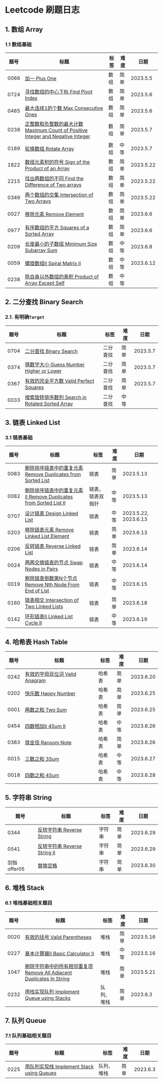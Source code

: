 # Leetcode 刷题日志

## 1. 数组 Array

### 1.1 数组基础

| 题号 | 标题 | 标签 | 难度 | 日期 |
| ----------- | ----------- | ----------- | ----------- | ----------- |
| 0066 | [加一 Plus One](https://leetcode.com/problems/plus-one/description/) | 数组 | 简单 | 2023.5.5
| 0724 | [寻找数组的中心下标 Find Pivot Index](https://leetcode.com/problems/find-pivot-index/) | 数组 | 简单 | 2023.5.6
| 0485 | [最大连续1的个数 Max Consecutive Ones](https://leetcode.com/problems/max-consecutive-ones/description/)| 数组 | 简单 | 2023.5.6
| 0238 | [正整数和负整数的最大计数 Maximum Count of Positive Integer and Negative Integer](https://leetcode.com/problems/maximum-count-of-positive-integer-and-negative-integer/description/)| 数组 | 简单 | 2023.5.7
| 0189 | [轮换数组 Rotate Array](https://leetcode.com/problems/rotate-array/)| 数组 | 中等 | 2023.5.7
| 1822 | [数组元素积的符号 Sign of the Product of an Array](https://leetcode.com/problems/sign-of-the-product-of-an-array/description/)| 数组 | 简单 | 2023.5.22
| 2215 | [找出两数组的不同 Find the Difference of Two arrays](https://leetcode.com/problems/find-the-difference-of-two-arrays/description/)| 数组 | 简单 | 2023.5.22
| 0349 | [两个数组的交集 Intersection of Two Arrays](https://leetcode.com/problems/intersection-of-two-arrays/description/)| 数组 | 简单 | 2023.5.22
| 0027 | [移除元素 Remove Element](/leetcode/0027_%E7%A7%BB%E9%99%A4%E5%85%83%E7%B4%A0.md) | 数组 | 简单 | 2023.6.6
| 0977 | [有序数组的平方 Squares of a Sorted Array](/leetcode/0977_%E6%9C%89%E5%BA%8F%E6%95%B0%E7%BB%84%E7%9A%84%E5%B9%B3%E6%96%B9.md) | 数组 | 简单 | 2023.6.6
| 0209 | [长度最小的子数组 Minimum Size Subarray Sum](/leetcode/0209_%E9%95%BF%E5%BA%A6%E6%9C%80%E5%B0%8F%E7%9A%84%E5%AD%90%E6%95%B0%E7%BB%84.md) | 数组 | 中等 | 2023.6.8
| 0059 | [螺旋数组II Spiral Matrix II](/leetcode/0059_%E8%9E%BA%E6%97%8B%E7%9F%A9%E9%98%B5II.md) | 数组 | 中等 | 2023.6.12
| 0238 | [除自身以外数组的乘积 Product of Array Except Self](https://leetcode.com/problems/product-of-array-except-self/)| 数组 | 中等 |



## 2. 二分查找 Binary Search

### 2.1. 有明确`Target`

| 题号 | 标题 | 标签 | 难度 | 日期 |
| ----------- | ----------- | ----------- | ----------- | ----------- |
| 0704 | [二分查找 Binary Search](/leetcode/0704_%E4%BA%8C%E5%88%86%E6%9F%A5%E6%89%BE.md) | 二分查找 | 简单 | 2023.5.7
| 0374 | [猜数字大小 Guess Number Higher or Lower](https://leetcode.com/problems/guess-number-higher-or-lower/) | 二分查找 | 简单 | 2023.5.7
| 0367 | [有效的完全平方数 Valid Perfect Squares](https://leetcode.com/problems/valid-perfect-square/) | 二分查找 | 简单 | 2023.5.7
| 0033 | [搜索旋转排序数列 Search in Rotated Sorted Array](https://leetcode.com/problems/search-in-rotated-sorted-array/)| 二分查找 | 中等 |

## 3. 链表 Linked List

### 3.1 链表基础
| 题号 | 标题 | 标签 | 难度 | 日期 |
| ----------- | ----------- | ----------- | ----------- | ----------- |
| 0083 | [删除排序链表中的重复元素 Remove Duplicates from Sorted List](https://leetcode.com/problems/remove-duplicates-from-sorted-list/) | 链表 | 简单 | 2023.5.13
| 0082 | [删除排序链表中的重复元素II Remove Duplicates from Sorted List II](https://leetcode.com/problems/remove-duplicates-from-sorted-list-ii/description/) | 链表，链表双指针 | 中等 |2023.5.13 
| 0707 | [设计链表 Design Linked List](/leetcode/0707_%E8%AE%BE%E8%AE%A1%E9%93%BE%E8%A1%A8.md) | 链表 | 中等 | 2023.5.22, 2023.6.13
| 0203 | [移除链表元素 Remove Linked List Element](/leetcode/0203_%E7%A7%BB%E9%99%A4%E9%93%BE%E8%A1%A8%E5%85%83%E7%B4%A0.md) | 链表 | 简单 | 2023.6.13
| 0206 | [反转链表 Reverse Linked List](/leetcode/0206_%E5%8F%8D%E8%BD%AC%E9%93%BE%E8%A1%A8.md) | 链表 | 简单 | 2023.6.14
| 0024| [两两交换链表的节点 Swap Nodes in Pairs](/leetcode/0024_%E4%B8%A4%E4%B8%A4%E4%BA%A4%E6%8D%A2%E9%93%BE%E8%A1%A8%E4%B8%AD%E7%9A%84%E8%8A%82%E7%82%B9.md) | 链表 | 中等 | 2023.6.14
| 0019| [删除链表倒数第N个节点 Remove Nth Node From End of List](/leetcode/0019_%E5%88%A0%E9%99%A4%E9%93%BE%E8%A1%A8%E5%80%92%E6%95%B0%E7%AC%ACN%E4%B8%AA%E8%8A%82%E7%82%B9.md) | 链表 | 中等 | 2023.6.15
| 0160| [链表相交 Intersection of Two Linked Lists](/leetcode/0160_%E9%93%BE%E8%A1%A8%E7%9B%B8%E4%BA%A4.md) | 链表 | 简单 | 2023.6.18
| 0142| [环形链表II Linked List Cycle II](/leetcode/0142_%E7%8E%AF%E5%BD%A2%E9%93%BE%E8%A1%A8II.md) | 链表 | 中等 | 2023.6.19

## 4. 哈希表 Hash Table
| 题号 | 标题 | 标签 | 难度 | 日期 |
| ----------- | ----------- | ----------- | ----------- | ----------- |
| 0242 | [有效的字母异位词 Valid Anagram](/leetcode/0242_%E6%9C%89%E6%95%88%E7%9A%84%E5%AD%97%E6%AF%8D%E5%BC%82%E4%BD%8D%E8%AF%8D.md) | 哈希表 | 简单 | 2023.6.20
| 0202 | [快乐数 Happy Number](/leetcode/0202_%E5%BF%AB%E4%B9%90%E6%95%B0.md) | 哈希表 | 简单 | 2023.6.25
| 0001 | [两数之和 Two Sum](/leetcode/0001_%E4%B8%A4%E6%95%B0%E4%B9%8B%E5%92%8C.md) | 哈希表 | 简单 | 2023.6.25
| 0454 | [四数相加II 4Sum II](/leetcode/0454_%E5%9B%9B%E6%95%B0%E7%9B%B8%E5%8A%A0II.md) | 哈希表 | 中等 | 2023.6.26
| 0383 | [赎金信 Ransom Note](/leetcode/0383_%E8%B5%8E%E9%87%91%E4%BF%A1.md) | 哈希表 | 简单 | 2023.6.26
| 0015 | [三数之和 3Sum](/leetcode/0015_%E4%B8%89%E6%95%B0%E4%B9%8B%E5%92%8C.md) | 哈希表 | 中等 | 2023.6.27
| 0018 | [四数之和 4Sum](/leetcode/0018_%E5%9B%9B%E6%95%B0%E4%B9%8B%E5%92%8C.md) | 哈希表 | 中等 | 2023.6.28

## 5. 字符串 String
| 题号 | 标题 | 标签 | 难度 | 日期 |
| ----------- | ----------- | ----------- | ----------- | ----------- |
| 0344 | [反转字符串 Reverse String](/leetcode/0344_%E5%8F%8D%E8%BD%AC%E5%AD%97%E7%AC%A6%E4%B8%B2.md) | 字符串 | 简单 | 2023.6.29
| 0541 | [反转字符串 Reverse String II](/leetcode/0541_%E5%8F%8D%E8%BD%AC%E5%AD%97%E7%AC%A6%E4%B8%B2II.md) | 字符串 | 简单 | 2023.6.29
| 剑指offer05 | [替换空格](/leetcode/%E5%89%91%E6%8C%87offer05_%E6%9B%BF%E6%8D%A2%E7%A9%BA%E6%A0%BC.md) | 字符串 | 简单 | 2023.6.30


## 6. 堆栈 Stack

### 6.1 堆栈基础相关题目
| 题号 | 标题 | 标签 | 难度 | 日期
| ----------- | ----------- | ----------- | ----------- | ----------- |
| 0020| [有效的括号 Valid Parentheses](https://leetcode.com/problems/valid-parentheses/) | 堆栈 | 简单 | 2023.5.16
| 0227| [基本计算器II Basic Calculator II](https://leetcode.com/problems/basic-calculator-ii/) | 堆栈 | 中等 | 2023.5.16
| 1047| [删除字符串中的所有相邻重复项 Remove All Adjacent Duplicates In String](https://leetcode.com/problems/remove-all-adjacent-duplicates-in-string/description/)| 堆栈 | 简单 | 2023.5.21
| 0232| [用栈实现队列 Implement Queue using Stacks](/leetcode/0232_%E7%94%A8%E6%A0%88%E5%AE%9E%E7%8E%B0%E9%98%9F%E5%88%97.md) | 队列、堆栈 | 简单 | 2023.6.3

## 7. 队列 Queue

### 7.1 队列基础相关题目
| 题号 | 标题 | 标签 | 难度 | 日期 | 
| ----------- | ----------- | ----------- | ----------- | ----------- |
| 0225| [用队列实现栈 Implement Stack using Queues](/leetcode/0225_%E7%94%A8%E9%98%9F%E5%88%97%E5%AE%9E%E7%8E%B0%E6%A0%88.md) | 队列、堆栈 | 简单 | 2023.6.3 
